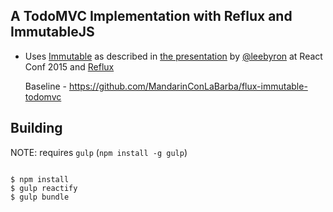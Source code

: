 
## A TodoMVC Implementation with Reflux and ImmutableJS

* Uses [Immutable](https://github.com/facebook/immutable-js/) as described in [the presentation](https://www.youtube.com/watch?v=I7IdS-PbEgI) by [@leebyron](https://github.com/leebyron) at React Conf 2015
  and [Reflux](https://github.com/spoike/refluxjs)

  Baseline - https://github.com/MandarinConLaBarba/flux-immutable-todomvc


## Building

NOTE: requires `gulp` (`npm install -g gulp`)


```

$ npm install
$ gulp reactify
$ gulp bundle

```
